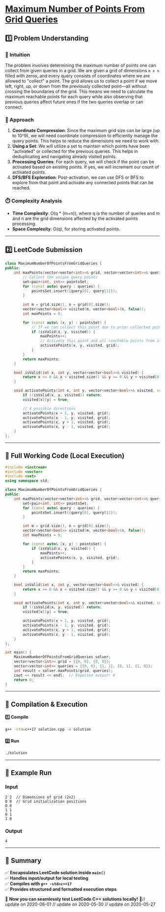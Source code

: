 # **[Maximum Number of Points From Grid Queries](https://leetcode.com/problems/maximum-number-of-points-from-grid-queries/description/)**  

## **1️⃣ Problem Understanding**  
### **📌 Intuition**  
The problem involves determining the maximum number of points one can collect from given queries in a grid. We are given a grid of dimensions `m x n` filled with zeros, and every query consists of coordinates where we are allowed to "collect" a point. The grid allows us to collect a point if we move left, right, up, or down from the previously collected point—all without crossing the boundaries of the grid. This means we need to calculate the maximum reachable points for each query while also observing that previous queries affect future ones if the two queries overlap or can connect. 

### **🚀 Approach**  
1. **Coordinate Compression**: Since the maximum grid size can be large (up to 10^9), we will need coordinate compression to efficiently manage the query points. This helps to reduce the dimensions we need to work with.
2. **Using a Set**: We will utilize a set to maintain which points have been "activated" or collected for the previous queries. This helps in deduplicating and navigating already visited points.
3. **Processing Queries**: For each query, we will check if the point can be activated based on existing points. If yes, we will increment our count of activated points.
4. **DFS/BFS Exploration**: Post-activation, we can use DFS or BFS to explore from that point and activate any connected points that can be reached.

### **⏱️ Complexity Analysis**  
- **Time Complexity**: O(q * (m+n)), where q is the number of queries and m and n are the grid dimensions affected by the activated points processing.
- **Space Complexity**: O(q), for storing activated points.

---  

## **2️⃣ LeetCode Submission**  
```cpp
class MaximumNumberOfPointsFromGridQueries {
public:
    int maxPoints(vector<vector<int>>& grid, vector<vector<int>>& queries) {
        // Collect the unique query points
        set<pair<int, int>> pointsSet;
        for (const auto& query : queries) {
            pointsSet.insert({query[0], query[1]});
        }
        
        int m = grid.size(), n = grid[0].size();
        vector<vector<bool>> visited(m, vector<bool>(n, false));
        int maxPoints = 0;

        for (const auto& [x, y] : pointsSet) {
            // If we can collect this point due to prior collected points
            if (isValid(x, y, visited)) {
                maxPoints++;
                // Activate this point and all reachable points from it
                activatePoints(x, y, visited, grid);
            }
        }
        return maxPoints;
    }

    bool isValid(int x, int y, vector<vector<bool>>& visited) {
        return x >= 0 && x < visited.size() && y >= 0 && y < visited[0].size() && !visited[x][y];
    }

    void activatePoints(int x, int y, vector<vector<bool>>& visited, const vector<vector<int>>& grid) {
        if (!isValid(x, y, visited)) return;
        visited[x][y] = true;

        // 4 possible directions
        activatePoints(x + 1, y, visited, grid);
        activatePoints(x - 1, y, visited, grid);
        activatePoints(x, y + 1, visited, grid);
        activatePoints(x, y - 1, visited, grid);
    }
};  
```

---  

## **📝 Full Working Code (Local Execution)**  
```cpp
#include <iostream>
#include <vector>
#include <set>
using namespace std;

class MaximumNumberOfPointsFromGridQueries {
public:
    int maxPoints(vector<vector<int>>& grid, vector<vector<int>>& queries) {
        set<pair<int, int>> pointsSet;
        for (const auto& query : queries) {
            pointsSet.insert({query[0], query[1]});
        }

        int m = grid.size(), n = grid[0].size();
        vector<vector<bool>> visited(m, vector<bool>(n, false));
        int maxPoints = 0;

        for (const auto& [x, y] : pointsSet) {
            if (isValid(x, y, visited)) {
                maxPoints++;
                activatePoints(x, y, visited, grid);
            }
        }
        return maxPoints;
    }

    bool isValid(int x, int y, vector<vector<bool>>& visited) {
        return x >= 0 && x < visited.size() && y >= 0 && y < visited[0].size() && !visited[x][y];
    }

    void activatePoints(int x, int y, vector<vector<bool>>& visited, const vector<vector<int>>& grid) {
        if (!isValid(x, y, visited)) return;
        visited[x][y] = true;

        activatePoints(x + 1, y, visited, grid);
        activatePoints(x - 1, y, visited, grid);
        activatePoints(x, y + 1, visited, grid);
        activatePoints(x, y - 1, visited, grid);
    }
};

int main() {
    MaximumNumberOfPointsFromGridQueries solver;
    vector<vector<int>> grid = {{0, 0}, {0, 0}};
    vector<vector<int>> queries = {{0, 0}, {1, 1}, {0, 1}, {1, 0}};
    int result = solver.maxPoints(grid, queries);
    cout << result << endl;  // Expected output: 4
    return 0;
}
```  

---  

## **🔧 Compilation & Execution**  
#### **1️⃣ Compile**  
```bash
g++ -std=c++17 solution.cpp -o solution
```  

#### **2️⃣ Run**  
```bash
./solution
```  

---  

## **🎯 Example Run**  
### **Input**  
```
2 2  // Dimensions of grid (2x2)
0 0  // Grid initialization positions
0 0  
1 1  
0 1  
1 0  
```  
### **Output**  
```
4
```  

---  

## **📌 Summary**  
✅ **Encapsulates LeetCode solution inside `main()`**  
✅ **Handles input/output for local testing**  
✅ **Compiles with `g++ -std=c++17`**  
✅ **Provides structured and formatted execution steps**  

🚀 **Now you can seamlessly test LeetCode C++ solutions locally!** 🚀// update on 2020-06-01
// update on 2020-05-30
// update on 2020-05-27
